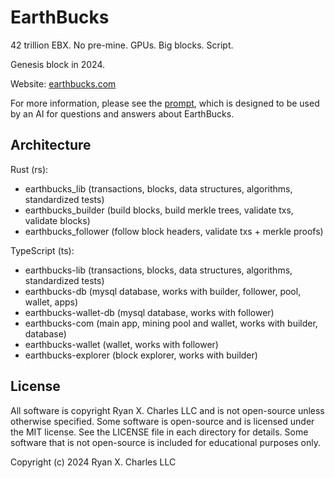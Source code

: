 # EarthBucks

42 trillion EBX. No pre-mine. GPUs. Big blocks. Script.

Genesis block in 2024.

Website: [earthbucks.com](https://earthbucks.com)

For more information, please see the [prompt](./docs/prompt.md), which is
designed to be used by an AI for questions and answers about EarthBucks.

## Architecture

Rust (rs):

- earthbucks_lib (transactions, blocks, data structures, algorithms, standardized tests)
- earthbucks_builder (build blocks, build merkle trees, validate txs, validate blocks)
- earthbucks_follower (follow block headers, validate txs + merkle proofs)

TypeScript (ts):

- earthbucks-lib (transactions, blocks, data structures, algorithms, standardized tests)
- earthbucks-db (mysql database, works with builder, follower, pool, wallet, apps)
- earthbucks-wallet-db (mysql database, works with follower)
- earthbucks-com (main app, mining pool and wallet, works with builder, database)
- earthbucks-wallet (wallet, works with follower)
- earthbucks-explorer (block explorer, works with builder)

## License

All software is copyright Ryan X. Charles LLC and is not open-source unless
otherwise specified. Some software is open-source and is licensed under the MIT
license. See the LICENSE file in each directory for details. Some software that
is not open-source is included for educational purposes only.

Copyright (c) 2024 Ryan X. Charles LLC